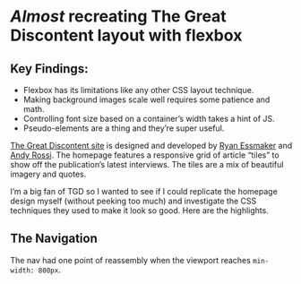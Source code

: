 # *Almost* recreating The Great Discontent layout with flexbox 

## Key Findings:
- Flexbox has its limitations like any other CSS layout technique.
- Making background images scale well requires some patience and math. 
- Controlling font size based on a container’s width takes a hint of JS.
- Pseudo-elements are a thing and they’re super useful.

[The Great Discontent site](http://thegreatdiscontent.com/) is designed and developed by [Ryan Essmaker](https://twitter.com/ryanessmaker) and [Andy Rossi](https://twitter.com/AndrewRocco). The homepage features a responsive grid of article “tiles” to show off the publication’s latest interviews. The tiles are a mix of beautiful imagery and quotes. 

I’m a big fan of TGD so I wanted to see if I could replicate the  homepage design myself (without peeking too much) and investigate the CSS techniques they used to make it look so good. Here are the highlights.

## The Navigation

The nav had one point of reassembly when the viewport reaches `min-width: 800px`.



